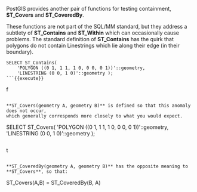 PostGIS provides another pair of functions for testing containment, **ST_Covers** and **ST_CoveredBy**.

These functions are not part of the SQL/MM standard, but they
address a subtlety of **ST_Contains** and **ST_Within** which can occasionally
cause problems.  The standard definition of **ST_Contains** has the quirk that
polygons do not contain Linestrings which lie along their edge
(in their boundary).

```
SELECT ST_Contains(
    'POLYGON ((0 1, 1 1, 1 0, 0 0, 0 1))'::geometry,
    'LINESTRING (0 0, 1 0)'::geometry );
```{{execute}}

```
  f
```

**ST_Covers(geometry A, geometry B)** is defined so that this anomaly does not occur,
which generally corresponds more closely to what you would expect.

```
SELECT ST_Covers(
    'POLYGON ((0 1, 1 1, 1 0, 0 0, 0 1))'::geometry,
    'LINESTRING (0 0, 1 0)'::geometry );
```{{execute}}

```
  t
```

**ST_CoveredBy(geometry A, geometry B)** has the opposite meaning to **ST_Covers**, so that:

```
  ST_Covers(A,B) = ST_CoveredBy(B, A)
```
